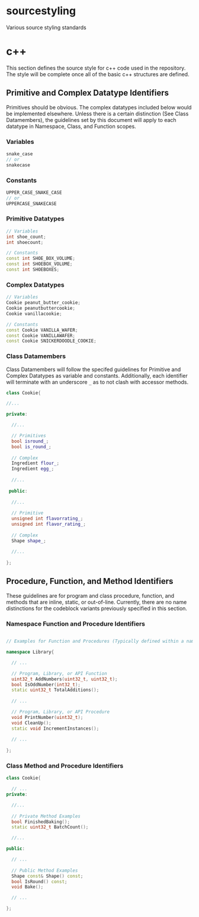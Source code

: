 # sourcestyling
Various source styling standards

# c++

This section defines the source style for c++ code used in the repository.
The style will be complete once all of the basic c++ structures are defined.

## Primitive and Complex Datatype Identifiers

Primitives should be obvious. The complex datatypes included below would be implemented
elsewhere. Unless there is a certain distinction (See Class Datamembers), the guidelines set by this document will apply to each datatype in Namespace, Class, and Function scopes.

### Variables

```cpp
snake_case
// or
snakecase
```

### Constants

```cpp
UPPER_CASE_SNAKE_CASE
// or
UPPERCASE_SNAKECASE
```
### Primitive Datatypes

```cpp
// Variables
int shoe_count;
int shoecount;

// Constants
const int SHOE_BOX_VOLUME;
const int SHOEBOX_VOLUME;
const int SHOEBOXES;
```

### Complex Datatypes

```cpp
// Variables
Cookie peanut_butter_cookie;
Cookie peanutbuttercookie;
Cookie vanillacookie;

// Constants
const Cookie VANILLA_WAFER;
const Cookie VANILLAWAFER;
const Cookie SNICKERDOODLE_COOKIE;
```

### Class Datamembers
Class Datamembers will follow the specifed guidelines for Primitive and Complex Datatypes as variable and constants.
Additionally, each identifier will terminate with an underscore `_` as to not clash with accessor methods.

```cpp
class Cookie{

//...

private:

  //...

  // Primitives
  bool isround_;
  bool is_round_;
  
  // Complex
  Ingredient flour_;
  Ingredient egg_;
  
  //...
  
 public:
 
  //...
 
  // Primitive
  unsigned int flavorrating_;
  unsigned int flavor_rating_;
  
  // Complex
  Shape shape_;
  
  //...
 
};

```

## Procedure, Function, and Method Identifiers
These guidelines are for program and class procedure, function, and methods that are inline, static, or out-of-line.
Currently, there are no name distinctions for the codeblock variants previously specified in this section.

### Namespace Function and Procedure Identifiers
```cpp

// Examples for Function and Procedures (Typically defined within a namespace)

namespace Library{

  // ...

  // Program, Library, or API Function
  uint32_t AddNumbers(uint32_t, uint32_t);
  bool IsOddNumber(int32_t);
  static uint32_t TotalAdditions();
  
  // ...

  // Program, Library, or API Procedure
  void PrintNumber(uint32_t);
  void CleanUp();
  static void IncrementInstances();
  
  // ...
  
};
```

### Class Method and Procedure Identifiers

```cpp
class Cookie{

  // ...
private:

  //...
  
  // Private Method Examples
  bool FinishedBaking();
  static uint32_t BatchCount();

  //...

public:

  // ...
  
  // Public Method Examples
  Shape const& Shape() const;
  bool IsRound() const;
  void Bake();

  // ...

};

```


